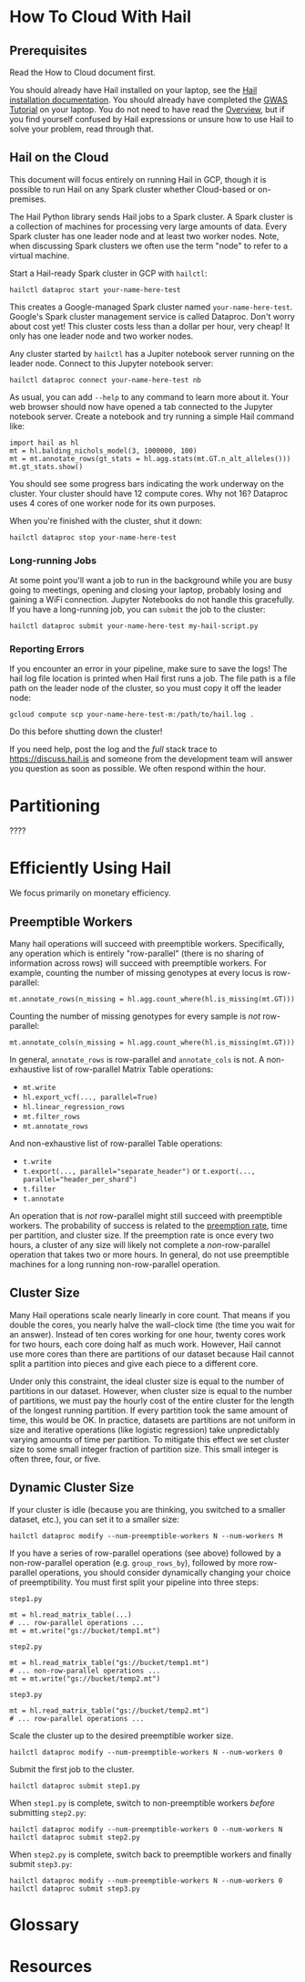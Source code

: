 # How To Cloud With Hail

## Prerequisites

Read the How to Cloud document first.

You should already have Hail installed on your laptop, see the [Hail
installation documentation](https://hail.is/docs/0.2/getting_started.html). You
should already have completed the [GWAS
Tutorial](https://hail.is/docs/0.2/tutorials-landing.html) on your laptop. You
do not need to have read the
[Overview](https://hail.is/docs/0.2/overview/index.html), but if you find
yourself confused by Hail expressions or unsure how to use Hail to solve your
problem, read through that.

## Hail on the Cloud

This document will focus entirely on running Hail in GCP, though it is possible
to run Hail on any Spark cluster whether Cloud-based or on-premises.

The Hail Python library sends Hail jobs to a Spark cluster. A Spark cluster is a
collection of machines for processing very large amounts of data. Every Spark
cluster has one leader node and at least two worker nodes. Note, when discussing
Spark clusters we often use the term "node" to refer to a virtual machine.

Start a Hail-ready Spark cluster in GCP with `hailctl`:

```
hailctl dataproc start your-name-here-test
```

This creates a Google-managed Spark cluster named
`your-name-here-test`. Google's Spark cluster management service is called
Dataproc. Don't worry about cost yet! This cluster costs less than a dollar per
hour, very cheap! It only has one leader node and two worker nodes.

Any cluster started by `hailctl` has a Jupiter notebook server running
on the leader node. Connect to this Jupyter notebook server:

```
hailctl dataproc connect your-name-here-test nb
```

As usual, you can add `--help` to any command to learn more about it. Your web
browser should now have opened a tab connected to the Jupyter notebook
server. Create a notebook and try running a simple Hail command like:

```
import hail as hl
mt = hl.balding_nichols_model(3, 1000000, 100)
mt = mt.annotate_rows(gt_stats = hl.agg.stats(mt.GT.n_alt_alleles()))
mt.gt_stats.show()
```

You should see some progress bars indicating the work underway on the
cluster. Your cluster should have 12 compute cores. Why not 16? Dataproc uses 4
cores of one worker node for its own purposes.

When you're finished with the cluster, shut it down:

```
hailctl dataproc stop your-name-here-test
```

### Long-running Jobs

At some point you'll want a job to run in the background while you are busy
going to meetings, opening and closing your laptop, probably losing and gaining
a WiFi connection. Jupyter Notebooks do not handle this gracefully. If you have
a long-running job, you can `submit` the job to the cluster:

```
hailctl dataproc submit your-name-here-test my-hail-script.py
```

### Reporting Errors

If you encounter an error in your pipeline, make sure to save the logs! The hail
log file location is printed when Hail first runs a job. The file path is a file
path on the leader node of the cluster, so you must copy it off the leader node:

```
gcloud compute scp your-name-here-test-m:/path/to/hail.log .
```

Do this before shutting down the cluster!

If you need help, post the log and the *full* stack trace to
https://discuss.hail.is and someone from the development team will answer you
question as soon as possible. We often respond within the hour.

# Partitioning

????

# Efficiently Using Hail

We focus primarily on monetary efficiency.

## Preemptible Workers

Many hail operations will succeed with preemptible workers. Specifically, any
operation which is entirely "row-parallel" (there is no sharing of information
across rows) will succeed with preemptible workers. For example, counting the
number of missing genotypes at every locus is row-parallel:

```
mt.annotate_rows(n_missing = hl.agg.count_where(hl.is_missing(mt.GT)))
```

Counting the number of missing genotypes for every sample is *not* row-parallel:

```
mt.annotate_cols(n_missing = hl.agg.count_where(hl.is_missing(mt.GT)))
```

In general, `annotate_rows` is row-parallel and `annotate_cols` is not. A
non-exhaustive list of row-parallel Matrix Table operations:

- `mt.write`
- `hl.export_vcf(..., parallel=True)`
- `hl.linear_regression_rows`
- `mt.filter_rows`
- `mt.annotate_rows`

And non-exhaustive list of row-parallel Table operations:

- `t.write`
- `t.export(..., parallel="separate_header")` or `t.export(..., parallel="header_per_shard")`
- `t.filter`
- `t.annotate`

An operation that is *not* row-parallel might still succeed with preemptible
workers. The probability of success is related to the [preemption
rate](https://cloud.google.com/compute/docs/instances/preemptible#preemption_selection),
time per partition, and cluster size. If the preemption rate is once every two
hours, a cluster of any size will likely not complete a *non*-row-parallel
operation that takes two or more hours. In general, do not use preemptible
machines for a long running non-row-parallel operation.

## Cluster Size

Many Hail operations scale nearly linearly in core count. That means if you
double the cores, you nearly halve the wall-clock time (the time you wait for an
answer). Instead of ten cores working for one hour, twenty cores work for two hours,
each core doing half as much work. However, Hail cannot use more cores than
there are partitions of our dataset because Hail cannot split a partition into
pieces and give each piece to a different core.

Under only this constraint, the ideal cluster size is equal to the number of
partitions in our dataset. However, when cluster size is equal to the number of
partitions, we must pay the hourly cost of the entire cluster for the length of
the longest running partition. If every partition took the same amount of time,
this would be OK. In practice, datasets are partitions are not uniform in size
and iterative operations (like logistic regression) take unpredictably varying
amounts of time per partition. To mitigate this effect we set cluster size to
some small integer fraction of partition size. This small integer is often
three, four, or five.

## Dynamic Cluster Size

If your cluster is idle (because you are thinking, you switched to a smaller
dataset, etc.), you can set it to a smaller size:

```
hailctl dataproc modify --num-preemptible-workers N --num-workers M
```

If you have a series of row-parallel operations (see above) followed by a
non-row-parallel operation (e.g. `group_rows_by`), followed by more row-parallel
operations, you should consider dynamically changing your choice of
preemptibility. You must first split your pipeline into three steps:

`step1.py`
```
mt = hl.read_matrix_table(...)
# ... row-parallel operations ...
mt = mt.write("gs://bucket/temp1.mt")
```
`step2.py`
```
mt = hl.read_matrix_table("gs://bucket/temp1.mt")
# ... non-row-parallel operations ...
mt = mt.write("gs://bucket/temp2.mt")
```
`step3.py`
```
mt = hl.read_matrix_table("gs://bucket/temp2.mt")
# ... row-parallel operations ...
```

Scale the cluster up to the desired preemptible worker size.

```
hailctl dataproc modify --num-preemptible-workers N --num-workers 0
```

Submit the first job to the cluster.

```
hailctl dataproc submit step1.py
```

When `step1.py` is complete, switch to non-preemptible workers *before*
submitting `step2.py`:

```
hailctl dataproc modify --num-preemptible-workers 0 --num-workers N
hailctl dataproc submit step2.py
```

When `step2.py` is complete, switch back to preemptible workers and finally submit
`step3.py`:

```
hailctl dataproc modify --num-preemptible-workers N --num-workers 0
hailctl dataproc submit step3.py
```

# Glossary

# Resources
